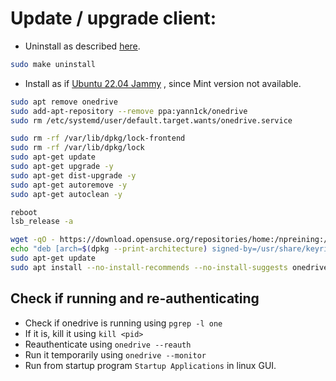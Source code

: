 # Update / upgrade client:
* Uninstall as described [here](https://github.com/abraunegg/onedrive/blob/master/docs/INSTALL.md#upgrading-the-client). 
```bash
sudo make uninstall
```
* Install as if [Ubuntu 22.04 Jammy](https://github.com/abraunegg/onedrive/blob/master/docs/ubuntu-package-install.md#distribution-ubuntu-2204)
, since Mint version not available. 
```bash
sudo apt remove onedrive
sudo add-apt-repository --remove ppa:yann1ck/onedrive
sudo rm /etc/systemd/user/default.target.wants/onedrive.service

sudo rm -rf /var/lib/dpkg/lock-frontend
sudo rm -rf /var/lib/dpkg/lock
sudo apt-get update
sudo apt-get upgrade -y
sudo apt-get dist-upgrade -y
sudo apt-get autoremove -y
sudo apt-get autoclean -y

reboot
lsb_release -a

wget -qO - https://download.opensuse.org/repositories/home:/npreining:/debian-ubuntu-onedrive/xUbuntu_22.04/Release.key | gpg --dearmor | sudo tee /usr/share/keyrings/obs-onedrive.gpg > /dev/null
echo "deb [arch=$(dpkg --print-architecture) signed-by=/usr/share/keyrings/obs-onedrive.gpg] https://download.opensuse.org/repositories/home:/npreining:/debian-ubuntu-onedrive/xUbuntu_22.04/ ./" | sudo tee /etc/apt/sources.list.d/onedrive.list
sudo apt-get update
sudo apt install --no-install-recommends --no-install-suggests onedrive
```

## Check if running and re-authenticating
* Check if onedrive is running using `pgrep -l one`
* If it is, kill it using `kill <pid>`
* Reauthenticate using `onedrive --reauth`
* Run it temporarily using `onedrive --monitor`
* Run from startup program `Startup Applications` in linux GUI. 
